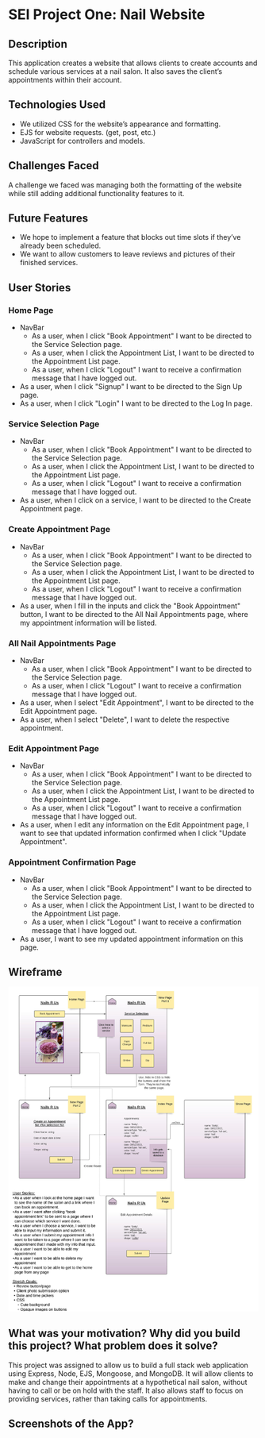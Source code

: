 # SEI Project One: Nail Website
 
## Description 
This application creates a website that allows clients to create accounts and schedule various services at a nail salon. It also saves the client’s appointments within their account.
 
## Technologies Used
* We utilized CSS for the website’s appearance and formatting.
* EJS for website requests. (get, post, etc.)
* JavaScript for controllers and models. 
 
## Challenges Faced
A challenge we faced was managing both the formatting of the website while still adding additional functionality features to it. 
 
## Future Features
* We hope to implement a feature that blocks out time slots if they’ve already been scheduled. 
* We want to allow customers to leave reviews and pictures of their finished services. 
 
## User Stories
### Home Page
* NavBar 
    * As a user, when I click "Book Appointment" I want to be directed to the Service Selection page. 
    * As a user, when I click the Appointment List, I want to be directed to the Appointment List page. 
    * As a user, when I click "Logout" I want to receive a confirmation message that I have logged out. 
* As a user, when I click "Signup" I want to be directed to the Sign Up page.
* As a user, when I click "Login" I want to be directed to the Log In page.

### Service Selection Page
* NavBar 
    * As a user, when I click "Book Appointment" I want to be directed to the Service Selection page. 
    * As a user, when I click the Appointment List, I want to be directed to the Appointment List page. 
    * As a user, when I click "Logout" I want to receive a confirmation message that I have logged out. 
* As a user, when I click on a service, I want to be directed to the Create Appointment page.

### Create Appointment Page
* NavBar 
    * As a user, when I click "Book Appointment" I want to be directed to the Service Selection page. 
    * As a user, when I click the Appointment List, I want to be directed to the Appointment List page. 
    * As a user, when I click "Logout" I want to receive a confirmation message that I have logged out. 
* As a user, when I fill in the inputs and click the "Book Appointment" button, I want to be directed to the All Nail Appointments page, where my appointment information will be listed.

### All Nail Appointments Page
* NavBar 
    * As a user, when I click "Book Appointment" I want to be directed to the Service Selection page. 
    * As a user, when I click "Logout" I want to receive a confirmation message that I have logged out. 
* As a user, when I select "Edit Appointment", I want to be directed to the Edit Appointment page.
* As a user, when I select "Delete", I want to delete the respective appointment. 

### Edit Appointment Page
* NavBar 
    * As a user, when I click "Book Appointment" I want to be directed to the Service Selection page. 
    * As a user, when I click the Appointment List, I want to be directed to the Appointment List page. 
    * As a user, when I click "Logout" I want to receive a confirmation message that I have logged out. 
* As a user, when I edit any information on the Edit Appointment page, I want to see that updated information confirmed when I click "Update Appointment".
 
### Appointment Confirmation Page
* NavBar 
    * As a user, when I click "Book Appointment" I want to be directed to the Service Selection page. 
    * As a user, when I click the Appointment List, I want to be directed to the Appointment List page. 
    * As a user, when I click "Logout" I want to receive a confirmation message that I have logged out. 
* As a user, I want to see my updated appointment information on this page.

## Wireframe
![Image of Wireframe](./public/img/wireframe.jpeg)

## What was your motivation? Why did you build this project? What problem does it solve? 
This project was assigned to allow us to build a full stack web application using Express, Node, EJS, Mongoose, and MongoDB. It will allow clients to make and change their appointments at a hypothetical nail salon, without having to call or be on hold with the staff. It also allows staff to focus on providing services, rather than taking calls for appointments. 

## Screenshots of the App?
